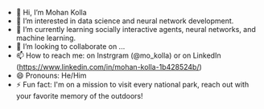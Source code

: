 - 👋 Hi, I’m Mohan Kolla
- 👀 I’m interested in data science and neural network development.
- 🌱 I’m currently learning socially interactive agents, neural networks, and machine learning.
- 💞️ I’m looking to collaborate on ...
- 📫 How to reach me: on Instrgram (@mo_kolla) or on LinkedIn (https://www.linkedin.com/in/mohan-kolla-1b428524b/)
- 😄 Pronouns: He/Him
- ⚡ Fun fact: I'm on a mission to visit every national park, reach out with your favorite memory of the outdoors!
